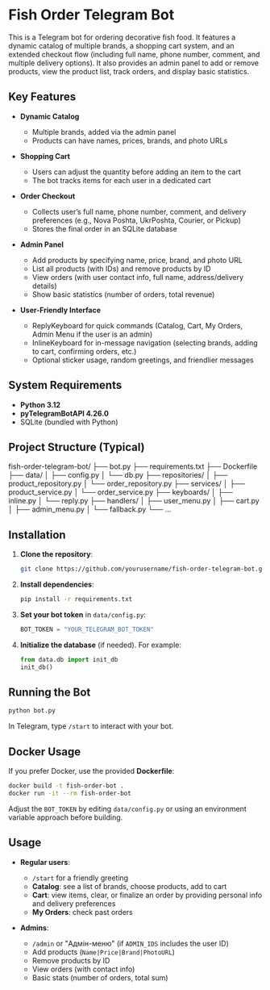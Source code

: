 # Fish Order Telegram Bot

This is a Telegram bot for ordering decorative fish food. It features a dynamic catalog of multiple brands, a shopping cart system, and an extended checkout flow (including full name, phone number, comment, and multiple delivery options). It also provides an admin panel to add or remove products, view the product list, track orders, and display basic statistics.

## Key Features

- **Dynamic Catalog**  
  - Multiple brands, added via the admin panel  
  - Products can have names, prices, brands, and photo URLs

- **Shopping Cart**  
  - Users can adjust the quantity before adding an item to the cart  
  - The bot tracks items for each user in a dedicated cart

- **Order Checkout**  
  - Collects user’s full name, phone number, comment, and delivery preferences (e.g., Nova Poshta, UkrPoshta, Courier, or Pickup)  
  - Stores the final order in an SQLite database

- **Admin Panel**  
  - Add products by specifying name, price, brand, and photo URL  
  - List all products (with IDs) and remove products by ID  
  - View orders (with user contact info, full name, address/delivery details)  
  - Show basic statistics (number of orders, total revenue)

- **User-Friendly Interface**  
  - ReplyKeyboard for quick commands (Catalog, Cart, My Orders, Admin Menu if the user is an admin)  
  - InlineKeyboard for in-message navigation (selecting brands, adding to cart, confirming orders, etc.)  
  - Optional sticker usage, random greetings, and friendlier messages

## System Requirements

- **Python 3.12**
- **pyTelegramBotAPI 4.26.0**
- SQLite (bundled with Python)

## Project Structure (Typical)

fish-order-telegram-bot/
├── bot.py
├── requirements.txt
├── Dockerfile
├── data/
│   ├── config.py
│   └── db.py
├── repositories/
│   ├── product_repository.py
│   └── order_repository.py
├── services/
│   ├── product_service.py
│   └── order_service.py
├── keyboards/
│   ├── inline.py
│   └── reply.py
├── handlers/
│   ├── user_menu.py
│   ├── cart.py
│   ├── admin_menu.py
│   └── fallback.py
└── ...


## Installation

1. **Clone the repository**:
   ```bash
   git clone https://github.com/yourusername/fish-order-telegram-bot.git
   ```

2. **Install dependencies**:
   ```bash
   pip install -r requirements.txt
   ```

3. **Set your bot token** in `data/config.py`:
   ```python
   BOT_TOKEN = "YOUR_TELEGRAM_BOT_TOKEN"
   ```

4. **Initialize the database** (if needed). For example:
   ```python
   from data.db import init_db
   init_db()
   ```

## Running the Bot

```bash
python bot.py
```

In Telegram, type `/start` to interact with your bot.

## Docker Usage

If you prefer Docker, use the provided **Dockerfile**:

```bash
docker build -t fish-order-bot .
docker run -it --rm fish-order-bot
```

Adjust the `BOT_TOKEN` by editing `data/config.py` or using an environment variable approach before building.

## Usage

* **Regular users**:
   * `/start` for a friendly greeting
   * **Catalog**: see a list of brands, choose products, add to cart
   * **Cart**: view items, clear, or finalize an order by providing personal info and delivery preferences
   * **My Orders**: check past orders

* **Admins**:
   * `/admin` or "Адмін-меню" (if `ADMIN_IDS` includes the user ID)
   * Add products (`Name|Price|Brand|PhotoURL`)
   * Remove products by ID
   * View orders (with contact info)
   * Basic stats (number of orders, total sum)
